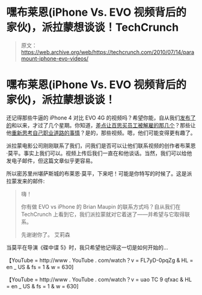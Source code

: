 # 嘿布莱恩(iPhone Vs. EVO 视频背后的家伙)，派拉蒙想谈谈！TechCrunch

> 原文：<https://web.archive.org/web/https://techcrunch.com/2010/07/14/paramount-iphone-evo-videos/>

# 嘿布莱恩(iPhone Vs. EVO 视频背后的家伙)，派拉蒙想谈谈！

还记得那些牛逼的 iPhone 4 对比 EVO 4G 的视频吗？希望你能，自从我们[发布了](https://web.archive.org/web/20221006070300/https://beta.techcrunch.com/2010/06/28/iphone-4-vs-evo-4g/)[的](https://web.archive.org/web/20221006070300/https://beta.techcrunch.com/2010/06/29/evo-4g-iphone-4-video/)和以来，才过了几个星期。你知道，[差点让百思买员工被解雇的那几个](https://web.archive.org/web/20221006070300/https://beta.techcrunch.com/2010/07/01/best-buy-iphone-4-evo-4g/)？那些让他[重新思考自己职业道路的事情](https://web.archive.org/web/20221006070300/https://beta.techcrunch.com/2010/07/06/best-buy-htc-iphone-videos/)？是的，那些视频。嗯，他们可能变得更有趣了。

派拉蒙电影公司刚刚联系了我们，问我们是否可以让他们联系视频的创作者布莱恩·莫平。事实上我们可以。视频上传后我们一直在和他谈话。当然，我们可以给他发电子邮件，但这篇文章似乎更容易。

所以密苏里州堪萨斯城的布莱恩·莫平，下来吧！可能是你特写的时候了。这是派拉蒙发来的邮件:

> 嗨！
> 
> 你有做 EVO vs iPhone 的 Brian Maupin 的联系方式吗？自从我们在 TechCrunch 上看到它，我们派拉蒙就对它着迷了——并希望与它取得联系。
> 
> 先谢谢你了。
> 艾莉森

当莫平在导演《碟中谍 5》时，我只希望他记得这一切是如何开始的…

【YouTube = http://www . YouTube . com/watch？v = FL7yD-0pqZg & HL = en _ US & fs = 1 & w = 630]

【YouTube = http://www . YouTube . com/watch？v = uao TC 9 qfxac & HL = en _ US & fs = 1 & w = 630]